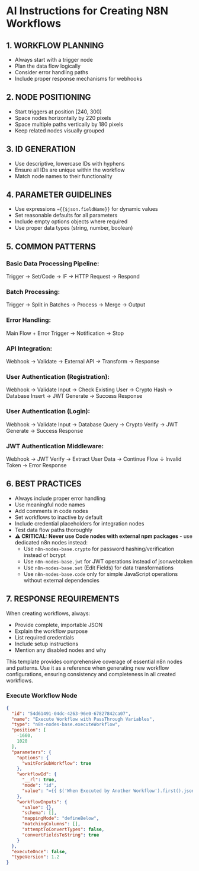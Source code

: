# AI Instructions for Creating N8N Workflows

## 1. WORKFLOW PLANNING
- Always start with a trigger node
- Plan the data flow logically
- Consider error handling paths
- Include proper response mechanisms for webhooks

## 2. NODE POSITIONING
- Start triggers at position [240, 300]
- Space nodes horizontally by 220 pixels
- Space multiple paths vertically by 180 pixels
- Keep related nodes visually grouped

## 3. ID GENERATION
- Use descriptive, lowercase IDs with hyphens
- Ensure all IDs are unique within the workflow
- Match node names to their functionality

## 4. PARAMETER GUIDELINES
- Use expressions `={{$json.fieldName}}` for dynamic values
- Set reasonable defaults for all parameters
- Include empty options objects where required
- Use proper data types (string, number, boolean)

## 5. COMMON PATTERNS

### Basic Data Processing Pipeline:
Trigger → Set/Code → IF → HTTP Request → Respond

### Batch Processing:
Trigger → Split in Batches → Process → Merge → Output

### Error Handling:
Main Flow + Error Trigger → Notification → Stop

### API Integration:
Webhook → Validate → External API → Transform → Response

### User Authentication (Registration):
Webhook → Validate Input → Check Existing User → Crypto Hash → Database Insert → JWT Generate → Success Response

### User Authentication (Login):
Webhook → Validate Input → Database Query → Crypto Verify → JWT Generate → Success Response

### JWT Authentication Middleware:
Webhook → JWT Verify → Extract User Data → Continue Flow
                                      ↓
                            Invalid Token → Error Response

## 6. BEST PRACTICES
- Always include proper error handling
- Use meaningful node names
- Add comments in code nodes
- Set workflows to inactive by default
- Include credential placeholders for integration nodes
- Test data flow paths thoroughly
- **⚠️ CRITICAL: Never use Code nodes with external npm packages** - use dedicated n8n nodes instead:
  - Use `n8n-nodes-base.crypto` for password hashing/verification instead of bcrypt
  - Use `n8n-nodes-base.jwt` for JWT operations instead of jsonwebtoken
  - Use `n8n-nodes-base.set` (Edit Fields) for data transformations
  - Use `n8n-nodes-base.code` only for simple JavaScript operations without external dependencies

## 7. RESPONSE REQUIREMENTS
When creating workflows, always:
- Provide complete, importable JSON
- Explain the workflow purpose
- List required credentials
- Include setup instructions
- Mention any disabled nodes and why

This template provides comprehensive coverage of essential n8n nodes and patterns. Use it as a reference when generating new workflow configurations, ensuring consistency and completeness in all created workflows.

### Execute Workflow Node
```json
{
  "id": "54d61491-04dc-4263-96e0-67827842ca07",
  "name": "Execute Workflow with PassThrough Variables",
  "type": "n8n-nodes-base.executeWorkflow",
  "position": [
    -1660,
    1020
  ],
  "parameters": {
    "options": {
      "waitForSubWorkflow": true
    },
    "workflowId": {
      "__rl": true,
      "mode": "id",
      "value": "={{ $('When Executed by Another Workflow').first().json.workflowIds }}"
    },
    "workflowInputs": {
      "value": {},
      "schema": [],
      "mappingMode": "defineBelow",
      "matchingColumns": [],
      "attemptToConvertTypes": false,
      "convertFieldsToString": true
    }
  },
  "executeOnce": false,
  "typeVersion": 1.2
}
```

